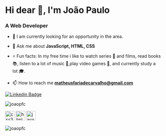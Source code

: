 <h1 align="left">Hi dear 👋, I'm João Paulo</h1>
<h3 align="left">A Web Developer</h3>

- 🔭 I am currently looking for an opportunity in the area.

- 💬 Ask me about **JavaScript, HTML, CSS**

- ⚡ Fun facts: In my free time i like to watch series :movie_camera: and films, read books :books:, listen to a lot of music :guitar:,play video games :space_invader:, and currently study a lot :mortar_board:.

- 📫 How to reach me **matheusfariadecarvalho@gmail.com**

[![Linkedin Badge](https://img.shields.io/badge/-LinkedIn-blue?style=flat-square&logo=Linkedin&logoColor=white&link=https://www.linkedin.com/in/joaopfc/)](https://www.linkedin.com/in/joaopfc/)
<p align="left"> <img src="https://komarev.com/ghpvc/?username=joaopfc" alt="joaopfc" /> </p>
<p align="left">
  <img src="https://devicons.github.io/devicon/devicon.git/icons/css3/css3-original-wordmark.svg" alt="css3"  width="30" height="30"/>
  <img src="https://devicons.github.io/devicon/devicon.git/icons/html5/html5-original-wordmark.svg" alt="html5"  width="30" height="30"/>
  <img src="https://devicons.github.io/devicon/devicon.git/icons/javascript/javascript-original.svg" alt="javascript" width="30" height="30"/>
</p>
<p align="left">
  <img src="https://github-readme-stats.vercel.app/api?username=joaopfc&show_icons=true" alt="joaopfc"/> 
</p>
